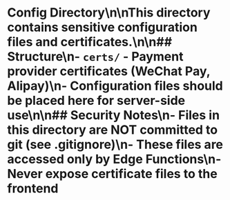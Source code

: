 # Config Directory\n\nThis directory contains sensitive configuration files and certificates.\n\n## Structure\n- `certs/` - Payment provider certificates (WeChat Pay, Alipay)\n- Configuration files should be placed here for server-side use\n\n## Security Notes\n- Files in this directory are NOT committed to git (see .gitignore)\n- These files are accessed only by Edge Functions\n- Never expose certificate files to the frontend
